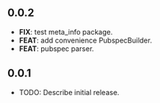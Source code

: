 ## 0.0.2

 - **FIX**: test meta_info package.
 - **FEAT**: add convenience PubspecBuilder.
 - **FEAT**: pubspec parser.

## 0.0.1

* TODO: Describe initial release.
